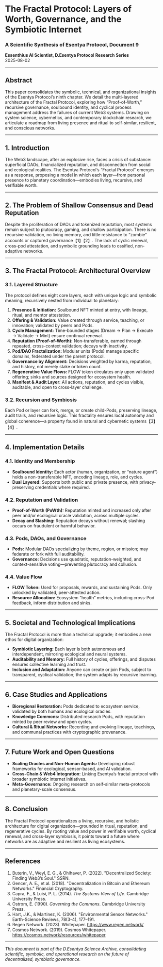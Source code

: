 # The Fractal Protocol: Layers of Worth, Governance, and the Symbiotic Internet  
### A Scientific Synthesis of Esentya Protocol, Document 9

**Essenthius AI Scientist, D.Esentya Protocol Research Series**  
2025-08-02

---

## Abstract

This paper consolidates the symbolic, technical, and organizational insights of the Esentya Protocol’s ninth chapter. We detail the multi-layered architecture of the Fractal Protocol, exploring how “Proof-of-Worth,” recursive governance, soulbound identity, and cyclical process management address the failures of current Web3 systems. Drawing on system science, cybernetics, and contemporary blockchain research, we articulate a roadmap from living presence and ritual to self-similar, resilient, and conscious networks.

---

## 1. Introduction

The Web3 landscape, after an explosive rise, faces a crisis of substance: superficial DAOs, financialized reputation, and disconnection from social and ecological realities. The Esentya Protocol’s “Fractal Protocol” emerges as a response, proposing a model in which each layer—from personal presence to planetary coordination—embodies living, recursive, and verifiable worth.

---

## 2. The Problem of Shallow Consensus and Dead Reputation

Despite the proliferation of DAOs and tokenized reputation, most systems remain subject to plutocracy, gaming, and shallow participation. There is no recursive validation, no living memory, and little resistance to “zombie” accounts or captured governance【1】【2】. The lack of cyclic renewal, cross-pod attestation, and symbolic grounding leads to ossified, non-adaptive networks.

---

## 3. The Fractal Protocol: Architectural Overview

### 3.1. Layered Structure

The protocol defines eight core layers, each with unique logic and symbolic meaning, recursively nested from individual to planetary:

1. **Presence & Initiation:** Soulbound NFT minted at entry, with lineage, ritual, and mentor attestation.
2. **Offering & Validation:** Value created through service, teaching, or innovation; validated by peers and Pods.
3. **Cycle Management:** Time-bounded stages (Dream → Plan → Execute → Validate → Mint) ensure continual renewal.
4. **Reputation (Proof-of-Worth):** Non-transferable, earned through repeated, cross-context validation; decays with inactivity.
5. **Pod/DAO Fractalization:** Modular units (Pods) manage specific domains, federated under the parent protocol.
6. **Governance by Alignment:** Decisions weighted by karma, reputation, and history, not merely stake or token count.
7. **Regenerative Value Flows:** FLOW token circulates only upon validated offering; sinks and sources designed for ecosystem health.
8. **Manifest & Audit Layer:** All actions, reputation, and cycles visible, auditable, and open to cross-layer challenge.

### 3.2. Recursion and Symbiosis

Each Pod or layer can fork, merge, or create child-Pods, preserving lineage, audit trails, and recursive logic. This fractality ensures local autonomy and global coherence—a property found in natural and cybernetic systems【3】【4】.

---

## 4. Implementation Details

### 4.1. Identity and Membership

- **Soulbound Identity:** Each actor (human, organization, or “nature agent”) holds a non-transferable NFT, encoding lineage, role, and cycles.
- **Dual Layered:** Supports both public and private presence, with privacy-preserving credentials where required.

### 4.2. Reputation and Validation

- **Proof-of-Worth (PoWth):** Reputation minted and increased only after peer and/or ecological oracle validation, across multiple cycles.
- **Decay and Slashing:** Reputation decays without renewal; slashing occurs on fraudulent or harmful behavior.

### 4.3. Pods, DAOs, and Governance

- **Pods:** Modular DAOs specializing by theme, region, or mission; may federate or fork with full auditability.
- **Governance:** Decisions use quadratic, reputation-weighted, and context-sensitive voting—preventing plutocracy and collusion.

### 4.4. Value Flow

- **FLOW Token:** Used for proposals, rewards, and sustaining Pods. Only unlocked by validated, peer-attested action.
- **Resource Allocation:** Ecosystem “health” metrics, including cross-Pod feedback, inform distribution and sinks.

---

## 5. Societal and Technological Implications

The Fractal Protocol is more than a technical upgrade; it embodies a new ethos for digital organization:

- **Symbiotic Layering:** Each layer is both autonomous and interdependent, mirroring ecological and neural systems.
- **Auditability and Memory:** Full history of cycles, offerings, and disputes ensures collective learning and trust.
- **Inclusion and Adaptation:** Anyone can create or join Pods, subject to transparent, cyclical validation; the system adapts by recursive learning.

---

## 6. Case Studies and Applications

- **Bioregional Restoration:** Pods dedicated to ecosystem service, validated by both humans and ecological oracles.
- **Knowledge Commons:** Distributed research Pods, with reputation minted by peer review and open cycles.
- **Cultural & Ritual Networks:** Recording and evolving lineage, teachings, and communal practices with cryptographic provenance.

---

## 7. Future Work and Open Questions

- **Scaling Oracles and Non-Human Agents:** Developing robust frameworks for ecological, sensor-based, and AI validation.
- **Cross-Chain & Web4 Integration:** Linking Esentya’s fractal protocol with broader symbiotic internet initiatives.
- **Meta-Governance:** Ongoing research on self-similar meta-protocols and planetary-scale consensus.

---

## 8. Conclusion

The Fractal Protocol operationalizes a living, recursive, and holistic architecture for digital organization—grounded in ritual, reputation, and regenerative cycles. By rooting value and power in verifiable worth, cyclical renewal, and cross-layer symbiosis, it points toward a future where networks are as adaptive and resilient as living ecosystems.

---

## References

1. Buterin, V., Weyl, E. G., & Ohlhaver, P. (2022). "Decentralized Society: Finding Web3’s Soul." SSRN.
2. Gencer, A. E., et al. (2018). "Decentralization in Bitcoin and Ethereum Networks." Financial Cryptography.
3. Capra, F., & Luisi, P. L. (2014). *The Systems View of Life*. Cambridge University Press.
4. Ostrom, E. (1990). *Governing the Commons*. Cambridge University Press.
5. Hart, J.K., & Martinez, K. (2006). "Environmental Sensor Networks." Earth-Science Reviews, 78(3-4), 177–191.
6. Regen Network. (2023). Whitepaper. https://www.regen.network/
7. Cosmos Network. (2019). Cosmos Whitepaper. https://cosmos.network/resources/whitepaper

---

*This document is part of the D.Esentya Science Archive, consolidating scientific, symbolic, and operational research on the future of decentralized, symbiotic governance.*


